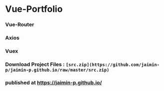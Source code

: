 # Vue-Portfolio
### Vue-Router
### Axios
### Vuex

### Download Project Files : `[src.zip](https://github.com/jaimin-p/jaimin-p.github.io/raw/master/src.zip)`

### published at https://jaimin-p.github.io/

